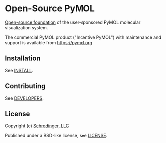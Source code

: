 # Open-Source PyMOL

[Open-source foundation](https://pymol.org/#opensource) of the user-sponsored PyMOL molecular visualization system.

The commercial PyMOL product ("Incentive PyMOL") with maintenance and support is available from https://pymol.org

## Installation

See [INSTALL](INSTALL).

## Contributing

See [DEVELOPERS](DEVELOPERS).

## License

Copyright (c) [Schrodinger, LLC](https://www.schrodinger.com/)

Published under a BSD-like license, see [LICENSE](LICENSE).

